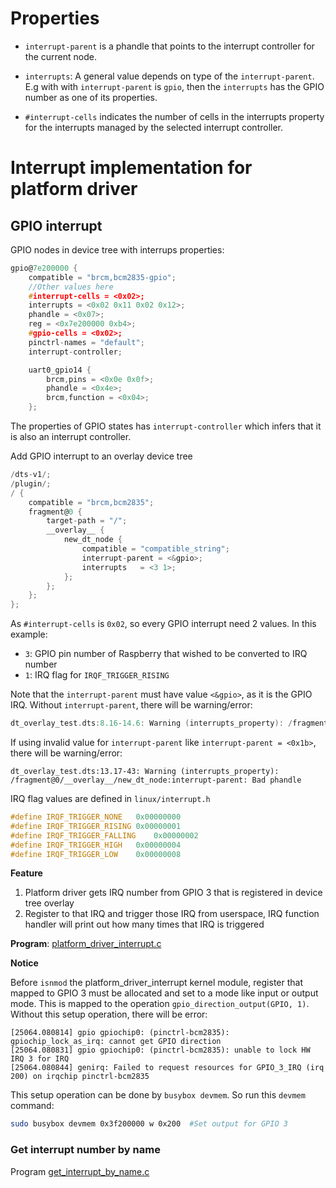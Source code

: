 # Properties

* ``interrupt-parent`` is a phandle that points to the interrupt controller for the current node.
* ``interrupts``: A general value depends on type of the ``interrupt-parent``. E.g with with ``interrupt-parent`` is ``gpio``, then the ``interrupts`` has the GPIO number as one of its properties.

* ``#interrupt-cells`` indicates the number of cells in the interrupts property for the interrupts managed by the
selected interrupt controller.

# Interrupt implementation for platform driver

## GPIO interrupt

GPIO nodes in device tree with interrups properties:

```c
gpio@7e200000 {
	compatible = "brcm,bcm2835-gpio";
	//Other values here
	#interrupt-cells = <0x02>;
	interrupts = <0x02 0x11 0x02 0x12>;
	phandle = <0x07>;
	reg = <0x7e200000 0xb4>;
	#gpio-cells = <0x02>;
	pinctrl-names = "default";
	interrupt-controller;

	uart0_gpio14 {
		brcm,pins = <0x0e 0x0f>;
		phandle = <0x4e>;
		brcm,function = <0x04>;
	};

```

The properties of GPIO states has ``interrupt-controller`` which infers that it is also an interrupt controller.

Add GPIO interrupt to an overlay device tree

```c
/dts-v1/;
/plugin/;
/ {
	compatible = "brcm,bcm2835";
	fragment@0 {
        target-path = "/";
		__overlay__ {
			new_dt_node {
				compatible = "compatible_string";
                interrupt-parent = <&gpio>;
                interrupts   = <3 1>;
			};
		};
	};
};
```

As ``#interrupt-cells`` is ``0x02``, so every GPIO interrupt need 2 values. In this example:

* ``3``: GPIO pin number of Raspberry that wished to be converted to IRQ number
* ``1``: IRQ flag for ``IRQF_TRIGGER_RISING``

Note that the ``interrupt-parent`` must have value ``<&gpio>``, as it is the GPIO IRQ. Without ``interrupt-parent``, there will be warning/error:

```c
dt_overlay_test.dts:8.16-14.6: Warning (interrupts_property): /fragment@0/__overlay__/new_dt_node: Missing interrupt-parent
```

If using invalid value for ``interrupt-parent`` like ``interrupt-parent = <0x1b>``, there will be warning/error:

```
dt_overlay_test.dts:13.17-43: Warning (interrupts_property): /fragment@0/__overlay__/new_dt_node:interrupt-parent: Bad phandle
```

IRQ flag values are defined in ``linux/interrupt.h``

```c
#define IRQF_TRIGGER_NONE	0x00000000
#define IRQF_TRIGGER_RISING	0x00000001
#define IRQF_TRIGGER_FALLING	0x00000002
#define IRQF_TRIGGER_HIGH	0x00000004
#define IRQF_TRIGGER_LOW	0x00000008
```

**Feature**

1. Platform driver gets IRQ number from GPIO 3 that is registered in device tree overlay
2. Register to that IRQ and trigger those IRQ from userspace, IRQ function handler will print out how many times that IRQ is triggered

**Program**: [platform_driver_interrupt.c](platform_driver_interrupt.c)

**Notice**

Before ``isnmod`` the platform_driver_interrupt kernel module, register that mapped to GPIO 3 must be allocated and set to a mode like input or output mode. This is mapped to the operation ``gpio_direction_output(GPIO, 1)``. Without this setup operation, there will be error:

```
[25064.080814] gpio gpiochip0: (pinctrl-bcm2835): gpiochip_lock_as_irq: cannot get GPIO direction
[25064.080831] gpio gpiochip0: (pinctrl-bcm2835): unable to lock HW IRQ 3 for IRQ
[25064.080844] genirq: Failed to request resources for GPIO_3_IRQ (irq 200) on irqchip pinctrl-bcm2835
```

This setup operation can be done by ``busybox devmem``. So run this ``devmem`` command:

```sh
sudo busybox devmem 0x3f200000 w 0x200 	#Set output for GPIO 3
```

### Get interrupt number by name

Program [get_interrupt_by_name.c](get_interrupt_by_name.c)
